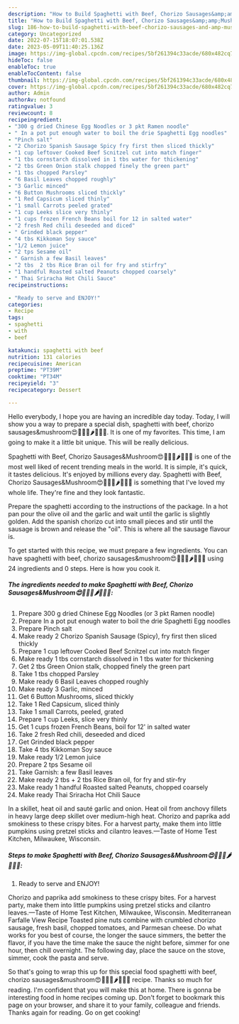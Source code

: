 ```yaml
---
description: "How to Build Spaghetti with Beef, Chorizo Sausages&amp;amp;Mushroom😍🐂🐖🍝🌶🥕🍄🥜 yang Very Delicious"
title: "How to Build Spaghetti with Beef, Chorizo Sausages&amp;amp;Mushroom😍🐂🐖🍝🌶🥕🍄🥜 yang Very Delicious"
slug: 186-how-to-build-spaghetti-with-beef-chorizo-sausages-and-amp-mushroom-yang-very-delicious
category: Uncategorized
date: 2022-07-15T18:07:01.538Z
date: 2023-05-09T11:40:25.136Z
image: https://img-global.cpcdn.com/recipes/5bf261394c33acde/680x482cq70/spaghetti-with-beef-chorizo-sausagesmushroom-recipe-main-photo.jpg
hideToc: false
enableToc: true
enableTocContent: false
thumbnail: https://img-global.cpcdn.com/recipes/5bf261394c33acde/680x482cq70/spaghetti-with-beef-chorizo-sausagesmushroom-recipe-main-photo.jpg
cover: https://img-global.cpcdn.com/recipes/5bf261394c33acde/680x482cq70/spaghetti-with-beef-chorizo-sausagesmushroom-recipe-main-photo.jpg
author: Admin
authorAv: notfound
ratingvalue: 3
reviewcount: 8
recipeingredient:
- "300 g dried Chinese Egg Noodles or 3 pkt Ramen noodle"
- " In a pot put enough water to boil the drie Spaghetti Egg noodles"
- "Pinch salt"
- "2 Chorizo Spanish Sausage Spicy fry first then sliced thickly"
- "1 cup leftover Cooked Beef Scnitzel cut into match finger"
- "1 tbs cornstarch dissolved in 1 tbs water for thickening"
- "2 tbs Green Onion stalk chopped finely the green part"
- "1 tbs chopped Parsley"
- "6 Basil Leaves chopped roughly"
- "3 Garlic minced"
- "6 Button Mushrooms sliced thickly"
- "1 Red Capsicum sliced thinly"
- "1 small Carrots peeled grated"
- "1 cup Leeks slice very thinly"
- "1 cups frozen French Beans boil for 12 in salted water"
- "2 fresh Red chili deseeded and diced"
- " Grinded black pepper"
- "4 tbs Kikkoman Soy sauce"
- "1/2 Lemon juice"
- "2 tps Sesame oil"
- " Garnish a few Basil leaves"
- "2 tbs  2 tbs Rice Bran oil for fry and stirfry"
- "1 handful Roasted salted Peanuts chopped coarsely"
- " Thai Sriracha Hot Chili Sauce"
recipeinstructions:

- "Ready to serve and ENJOY!"
categories:
- Recipe
tags:
- spaghetti
- with
- beef

katakunci: spaghetti with beef 
nutrition: 131 calories
recipecuisine: American
preptime: "PT39M"
cooktime: "PT34M"
recipeyield: "3"
recipecategory: Dessert

---
```



Hello everybody, I hope you are having an incredible day today. Today, I will show you a way to prepare a special dish, spaghetti with beef, chorizo sausages&amp;mushroom😍🐂🐖🍝🌶🥕🍄🥜. It is one of my favorites. This time, I am going to make it a little bit unique. This will be really delicious.

Spaghetti with Beef, Chorizo Sausages&amp;Mushroom😍🐂🐖🍝🌶🥕🍄🥜 is one of the most well liked of recent trending meals in the world. It is simple, it's quick, it tastes delicious. It's enjoyed by millions every day. Spaghetti with Beef, Chorizo Sausages&amp;Mushroom😍🐂🐖🍝🌶🥕🍄🥜 is something that I've loved my whole life. They're fine and they look fantastic.

Prepare the spaghetti according to the instructions of the package. In a hot pan pour the olive oil and the garlic and wait until the garlic is slightly golden. Add the spanish chorizo cut into small pieces and stir until the sausage is brown and release the &#34;oil&#34;. This is where all the sausage flavour is.


To get started with this recipe, we must prepare a few ingredients. You can have spaghetti with beef, chorizo sausages&amp;mushroom😍🐂🐖🍝🌶🥕🍄🥜 using 24 ingredients and 0 steps. Here is how you cook it.

<!--inarticleads1-->

##### The ingredients needed to make Spaghetti with Beef, Chorizo Sausages&amp;Mushroom😍🐂🐖🍝🌶🥕🍄🥜:

1. Prepare 300 g dried Chinese Egg Noodles (or 3 pkt Ramen noodle)
1. Prepare  In a pot put enough water to boil the drie Spaghetti Egg noodles
1. Prepare Pinch salt
1. Make ready 2 Chorizo Spanish Sausage (Spicy), fry first then sliced thickly
1. Prepare 1 cup leftover Cooked Beef Scnitzel cut into match finger
1. Make ready 1 tbs cornstarch dissolved in 1 tbs water for thickening
1. Get 2 tbs Green Onion stalk, chopped finely the green part
1. Take 1 tbs chopped Parsley
1. Make ready 6 Basil Leaves chopped roughly
1. Make ready 3 Garlic, minced
1. Get 6 Button Mushrooms, sliced thickly
1. Take 1 Red Capsicum, sliced thinly
1. Take 1 small Carrots, peeled, grated
1. Prepare 1 cup Leeks, slice very thinly
1. Get 1 cups frozen French Beans, boil for 12&#39; in salted water
1. Take 2 fresh Red chili, deseeded and diced
1. Get  Grinded black pepper
1. Take 4 tbs Kikkoman Soy sauce
1. Make ready 1/2 Lemon juice
1. Prepare 2 tps Sesame oil
1. Take  Garnish: a few Basil leaves
1. Make ready 2 tbs + 2 tbs Rice Bran oil, for fry and stir-fry
1. Make ready 1 handful Roasted salted Peanuts, chopped coarsely
1. Make ready  Thai Sriracha Hot Chili Sauce


In a skillet, heat oil and sauté garlic and onion. Heat oil from anchovy fillets in heavy large deep skillet over medium-high heat. Chorizo and paprika add smokiness to these crispy bites. For a harvest party, make them into little pumpkins using pretzel sticks and cilantro leaves.—Taste of Home Test Kitchen, Milwaukee, Wisconsin. 

<!--inarticleads2-->

##### Steps to make Spaghetti with Beef, Chorizo Sausages&amp;Mushroom😍🐂🐖🍝🌶🥕🍄🥜:


1. Ready to serve and ENJOY!

Chorizo and paprika add smokiness to these crispy bites. For a harvest party, make them into little pumpkins using pretzel sticks and cilantro leaves.—Taste of Home Test Kitchen, Milwaukee, Wisconsin. Mediterranean Farfalle View Recipe Toasted pine nuts combine with crumbled chorizo sausage, fresh basil, chopped tomatoes, and Parmesan cheese. Do what works for you best of course, the longer the sauce simmers, the better the flavor, if you have the time make the sauce the night before, simmer for one hour, then chill overnight. The following day, place the sauce on the stove, simmer, cook the pasta and serve. 

So that's going to wrap this up for this special food spaghetti with beef, chorizo sausages&amp;mushroom😍🐂🐖🍝🌶🥕🍄🥜 recipe. Thanks so much for reading. I'm confident that you will make this at home. There is gonna be interesting food in home recipes coming up. Don't forget to bookmark this page on your browser, and share it to your family, colleague and friends. Thanks again for reading. Go on get cooking!
